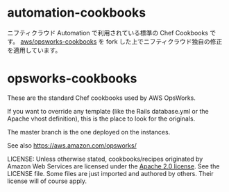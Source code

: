 automation-cookbooks
====================

ニフティクラウド Automation で利用されている標準の Chef Cookbooks です。
[aws/opsworks-cookbooks](https://github.com/aws/opsworks-cookbooks) を fork した上でニフティクラウド独自の修正を適用しています。

opsworks-cookbooks
==================

These are the standard Chef cookbooks used by AWS OpsWorks.

If you want to override any template (like the Rails database.yml or the Apache vhost definition), this is the
place to look for the originals.

The master branch is the one deployed on the instances.

See also <https://aws.amazon.com/opsworks/>

LICENSE: Unless otherwise stated, cookbooks/recipes originated by Amazon Web Services are licensed under the [Apache 2.0
license](http://aws.amazon.com/apache2.0/). See the LICENSE file. Some files are just imported and authored by others. Their license will of course apply.

